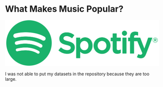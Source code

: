 # What Makes Music Popular?

![spotify logo](Spotify_Logo_CMYK_Green.png)

I was not able to put my datasets in the repository because they are too large.
